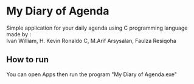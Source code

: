 # My Diary of Agenda
Simple application for your daily agenda using C programming language<br>
made by :<br>
Ivan William, H. Kevin Ronaldo C, M.Arif Arsysalan, Faulza Resiqoha

## How to run
You can open Apps then run the program "My Diary of Agenda.exe"
